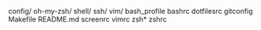 config/
oh-my-zsh/
shell/
ssh/
vim/
bash_profile
bashrc
dotfilesrc
gitconfig
Makefile
README.md
screenrc
vimrc
zsh*
zshrc
